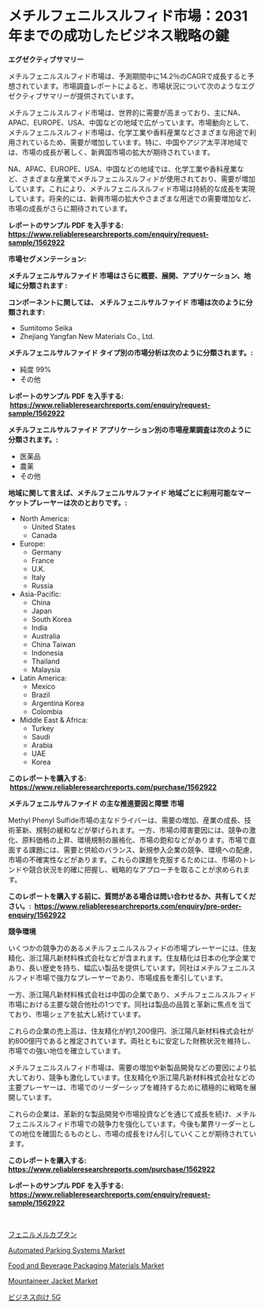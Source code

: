 <p><h1>メチルフェニルスルフィド市場：2031年までの成功したビジネス戦略の鍵</h1></p><p><strong>エグゼクティブサマリー</strong></p>
<p><p>メチルフェニルスルフィド市場は、予測期間中に14.2％のCAGRで成長すると予想されています。市場調査レポートによると、市場状況について次のようなエグゼクティブサマリーが提供されています。</p><p>メチルフェニルスルフィド市場は、世界的に需要が高まっており、主にNA、APAC、EUROPE、USA、中国などの地域で広がっています。市場動向として、メチルフェニルスルフィド市場は、化学工業や香料産業などさまざまな用途で利用されているため、需要が増加しています。特に、中国やアジア太平洋地域では、市場の成長が著しく、新興国市場の拡大が期待されています。</p><p>NA、APAC、EUROPE、USA、中国などの地域では、化学工業や香料産業など、さまざまな産業でメチルフェニルスルフィドが使用されており、需要が増加しています。これにより、メチルフェニルスルフィド市場は持続的な成長を実現しています。将来的には、新興市場の拡大やさまざまな用途での需要増加など、市場の成長がさらに期待されています。</p></p>
<p><strong>レポートのサンプル PDF を入手する: <a href="https://www.reliableresearchreports.com/enquiry/request-sample/1562922">https://www.reliableresearchreports.com/enquiry/request-sample/1562922</a></strong></p>
<p><strong>市場セグメンテーション:</strong></p>
<p><strong> メチルフェニルサルファイド 市場はさらに概要、展開、アプリケーション、地域に分類されます :</strong></p>
<p><strong>コンポーネントに関しては、 メチルフェニルサルファイド 市場は次のように分類されます: &nbsp;</strong></p>
<p><ul><li>Sumitomo Seika</li><li>Zhejiang Yangfan New Materials Co., Ltd.</li></ul></p>
<p><strong> メチルフェニルサルファイド タイプ別の市場分析は次のように分類されます。:</strong></p>
<p><ul><li>純度 99%</li><li>その他</li></ul></p>
<p><strong>レポートのサンプル PDF を入手する: &nbsp;<a href="https://www.reliableresearchreports.com/enquiry/request-sample/1562922">https://www.reliableresearchreports.com/enquiry/request-sample/1562922</a></strong></p>
<p><strong> メチルフェニルサルファイド アプリケーション別の市場産業調査は次のように分類されます。:</strong></p>
<p><ul><li>医薬品</li><li>農薬</li><li>その他</li></ul></p>
<p><strong>地域に関して言えば、メチルフェニルサルファイド 地域ごとに利用可能なマーケットプレーヤーは次のとおりです。:</strong></p>
<p><ul>
    <li>
        North America:
        <ul>
            <li>United States</li>
            <li>Canada</li>
        </ul>
    </li>
    <li>
        Europe:
        <ul>
            <li>Germany</li>
            <li>France</li>
            <li>U.K.</li>
            <li>Italy</li>
            <li>Russia</li>
        </ul>
    </li>
    <li>
        Asia-Pacific:
        <ul>
            <li>China</li>
            <li>Japan</li>
            <li>South Korea</li>
            <li>India</li>
            <li>Australia</li>
            <li>China Taiwan</li>
            <li>Indonesia</li>
            <li>Thailand</li>
            <li>Malaysia</li>
        </ul>
    </li>
    <li>
        Latin America:
        <ul>
            <li>Mexico</li>
            <li>Brazil</li>
            <li>Argentina Korea</li>
            <li>Colombia</li>
        </ul>
    </li>
    <li>
        Middle East & Africa:
        <ul>
            <li>Turkey</li>
            <li>Saudi</li>
            <li>Arabia</li>
            <li>UAE</li>
            <li>Korea</li>
        </ul>
    </li>
    </ul></p>
<p><strong>このレポートを購入する: &nbsp;<a href="https://www.reliableresearchreports.com/purchase/1562922">https://www.reliableresearchreports.com/purchase/1562922</a></strong></p>
<p><strong>メチルフェニルサルファイド の主な推進要因と障壁 市場</strong></p>
<p><p>Methyl Phenyl Sulfide市場の主なドライバーは、需要の増加、産業の成長、技術革新、規制の緩和などが挙げられます。一方、市場の障害要因には、競争の激化、原料価格の上昇、環境規制の厳格化、市場の飽和などがあります。市場で直面する課題には、需要と供給のバランス、新規参入企業の競争、環境への配慮、市場の不確実性などがあります。これらの課題を克服するためには、市場のトレンドや競合状況を的確に把握し、戦略的なアプローチを取ることが求められます。</p></p>
<p><strong>このレポートを購入する前に、質問がある場合は問い合わせるか、共有してください。:&nbsp; <a href="https://www.reliableresearchreports.com/enquiry/pre-order-enquiry/1562922">https://www.reliableresearchreports.com/enquiry/pre-order-enquiry/1562922</a></strong></p>
<p><strong>競争環境</strong></p>
<p><p>いくつかの競争力のあるメチルフェニルスルフィドの市場プレーヤーには、住友精化、浙江陽凡新材料株式会社などが含まれます。住友精化は日本の化学企業であり、長い歴史を持ち、幅広い製品を提供しています。同社はメチルフェニルスルフィド市場で強力なプレーヤーであり、市場成長を牽引しています。</p><p>一方、浙江陽凡新材料株式会社は中国の企業であり、メチルフェニルスルフィド市場における主要な競合他社の1つです。同社は製品の品質と革新に焦点を当てており、市場シェアを拡大し続けています。</p><p>これらの企業の売上高は、住友精化が約1,200億円、浙江陽凡新材料株式会社が約800億円であると推定されています。両社ともに安定した財務状況を維持し、市場での強い地位を確立しています。</p><p>メチルフェニルスルフィド市場は、需要の増加や新製品開発などの要因により拡大しており、競争も激化しています。住友精化や浙江陽凡新材料株式会社などの主要プレーヤーは、市場でのリーダーシップを維持するために積極的に戦略を展開しています。</p><p>これらの企業は、革新的な製品開発や市場投資などを通じて成長を続け、メチルフェニルスルフィド市場での競争力を強化しています。今後も業界リーダーとしての地位を確固たるものとし、市場の成長をけん引していくことが期待されています。</p></p>
<p><strong>このレポートを購入する: &nbsp; <a href="https://www.reliableresearchreports.com/purchase/1562922">https://www.reliableresearchreports.com/purchase/1562922</a></strong></p>
<p><strong>レポートのサンプル PDF を入手する: &nbsp;<a href="https://www.reliableresearchreports.com/enquiry/request-sample/1562922">https://www.reliableresearchreports.com/enquiry/request-sample/1562922</a></strong><strong></strong></p>
<p>&nbsp;</p>
<p><p><a href="https://github.com/joaejkdzgyljvo6/Market-Research-Report-List-1/blob/main/51743275059.md">フェニルメルカプタン</a></p><p><a href="https://zircon-bluebell-299.notion.site/Automated-Parking-Systems-Market-Research-Report-Provides-Critical-Insights-that-can-help-Shape-Busi-401a3a56ab8842bc90d11f436a00a7a4">Automated Parking Systems Market</a></p><p><a href="https://issuu.com/reportprime-2/docs/food-and-beverage-packaging-materials-market-size-">Food and Beverage Packaging Materials Market</a></p><p><a href="https://github.com/GroverBarry/Market-Research-Report-List-4/blob/main/mountaineer-jacket-market.md">Mountaineer Jacket Market</a></p><p><a href="https://github.com/ppmazlotr77499/Market-Research-Report-List-1/blob/main/87361275058.md">ビジネス向け 5G</a></p></p>